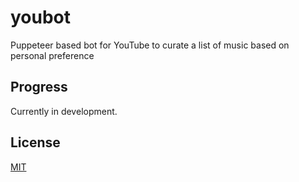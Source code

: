 # youbot

Puppeteer based bot for YouTube to curate a list of music based on personal preference

## Progress
Currently in development. 

## License
[MIT](https://choosealicense.com/licenses/mit/)
